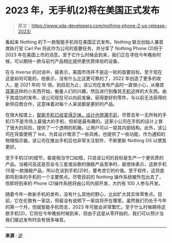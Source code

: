 # 2023 年，无手机(2)将在美国正式发布

> 原文：<https://www.xda-developers.com/nothing-phone-2-us-release-2023/>

看起来 Nothing 的下一款智能手机将在美国正式发布。Nothing 联合创始人兼首席执行官 Carl Pei 将此作为公司的首要任务，并分享了 Nothing Phone (2)将于 2023 年在美国上市的消息。至于它什么时候会到来，我们正在寻找今年晚些时候，可以期待一款与前代产品相比提供更优质体验的设备。

在与 *Inverse* 的对话中，裴表示，美国市场并不是这一轮的首要目标。至于现在这是如何可能的，他表示，没有什么比这更可靠的了，2022 年创造了更多的收入，是 2021 年的 10 倍。到目前为止，该公司在发布产品时一直很小心，从像其[耳塞](https://www.xda-developers.com/nothing-ear-1-review/)这样的小东西开始，衡量人们的兴趣，然后进行到像其[手机](https://www.xda-developers.com/nothing-phone-1-review/)这样的大东西。由于其成功的发布，该公司现在可以向前发展，获得更好的零件，与以前无法获得的新供应商合作，这意味着对每个人来说都是更好的产品。

在很大程度上，[智能手机已经变得乏味，设计也停滞不前](https://www.xda-developers.com/smartphones-boring-every-year-good-for-you/)，尽管去年一无所有的手机(1)不是市场上最强大的手机，但却是最有趣的。这家小公司在手机的设计上冒了很大的风险，提供了一个透明的机箱，让用户可以一窥其内部结构。此外，该公司在背面使用了 led，为其设计增添了一些风格，也提供了一些功能，作为通知的物理指示器。该公司在推出手机后也非常关注软件，不断更新 Nothing OS 以使其更好。

至于手机(2)的细节，裴是相当守口如瓶，只说该公司的目标是生产一个更优质的产品。当被问及这是否会与三星或谷歌的旗舰产品竞争时，裴很快表示，这款手机(1)是一款旗舰产品，所以在谈到手机(2)时，要考虑它的价值。至于软件，这将是即将到来的手机的一个主要焦点。尽管目前的 Nothing 操作系统被外包出去了，但即将到来的 Phone (2)操作系统将由公司内部开发，大约有 100 人参与开发。

随着今年一款新手机的发布，没有什么其他的野心，比如扩大其实体零售点。目前，它在伦敦有一家店，但裴没有说明下一家店将开在哪里。虽然我们仍处于今年的第一个月，但就智能手机而言，2023 年可能会非常繁忙。至于什么时候期待这款手机(2)，它将在今年晚些时候到来，但由于这是从零开始的，我们可以预计当我们接近发布时会有很多噪音。

* * *

**来源** : [逆](https://www.inverse.com/gear/nothing-phone-2-us-2023-release-carl-pei-interview)